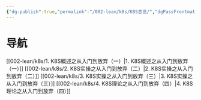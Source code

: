 ```yaml
---
{"dg-publish":true,"permalink":"/002-lean/k8s/K8S总览/","dgPassFrontmatter":true}
---
```



# 导航

[[002-lean/k8s/1. K8S概述之从入门到放弃（一）\|1. K8S概述之从入门到放弃（一）]]
[[002-lean/k8s/2. K8S实操之从入门到放弃（二）\|2. K8S实操之从入门到放弃（二）]]
[[002-lean/k8s/3. K8S实操之从入门到放弃（三）\|3. K8S实操之从入门到放弃（三）]]
[[002-lean/k8s/4. K8S理论之从入门到放弃（四）\|4. K8S理论之从入门到放弃（四）]]
